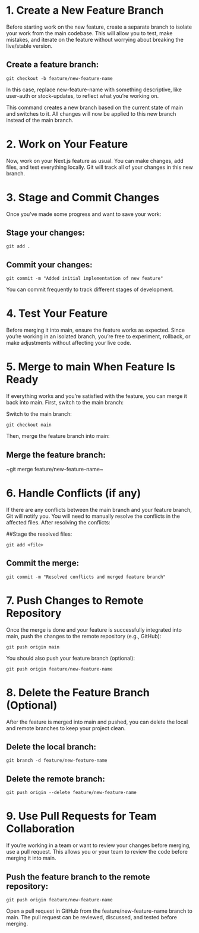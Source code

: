 # 1. Create a New Feature Branch
Before starting work on the new feature, create a separate branch to isolate your work from the main codebase. This will allow you to test, make mistakes, and iterate on the feature without worrying about breaking the live/stable version.

## Create a feature branch:

`git checkout -b feature/new-feature-name`

In this case, replace new-feature-name with something descriptive, like user-auth or stock-updates, to reflect what you’re working on.

This command creates a new branch based on the current state of main and switches to it. All changes will now be applied to this new branch instead of the main branch.

# 2. Work on Your Feature
Now, work on your Next.js feature as usual. You can make changes, add files, and test everything locally. Git will track all of your changes in this new branch.

# 3. Stage and Commit Changes
Once you’ve made some progress and want to save your work:

## Stage your changes:

`git add .`

## Commit your changes:

`git commit -m "Added initial implementation of new feature"`

You can commit frequently to track different stages of development.

# 4. Test Your Feature
Before merging it into main, ensure the feature works as expected. Since you’re working in an isolated branch, you’re free to experiment, rollback, or make adjustments without affecting your live code.

# 5. Merge to main When Feature Is Ready
If everything works and you’re satisfied with the feature, you can merge it back into main. First, switch to the main branch:

Switch to the main branch:

`git checkout main`

Then, merge the feature branch into main:

## Merge the feature branch:

~git merge feature/new-feature-name~

# 6. Handle Conflicts (if any)
If there are any conflicts between the main branch and your feature branch, Git will notify you. You will need to manually resolve the conflicts in the affected files. After resolving the conflicts:

##Stage the resolved files:

`git add <file>`

## Commit the merge:

`git commit -m "Resolved conflicts and merged feature branch"`

# 7. Push Changes to Remote Repository
Once the merge is done and your feature is successfully integrated into main, push the changes to the remote repository (e.g., GitHub):


`git push origin main`

You should also push your feature branch (optional):

`git push origin feature/new-feature-name`

# 8. Delete the Feature Branch (Optional)
After the feature is merged into main and pushed, you can delete the local and remote branches to keep your project clean.

## Delete the local branch:

`git branch -d feature/new-feature-name`

## Delete the remote branch:

`git push origin --delete feature/new-feature-name`

# 9. Use Pull Requests for Team Collaboration
If you’re working in a team or want to review your changes before merging, use a pull request. This allows you or your team to review the code before merging it into main.

## Push the feature branch to the remote repository:

`git push origin feature/new-feature-name`

Open a pull request in GitHub from the feature/new-feature-name branch to main. The pull request can be reviewed, discussed, and tested before merging.